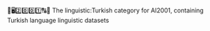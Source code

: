 🧠️🖥️2️⃣️0️⃣️0️⃣️1️⃣️🔠️🔢️ The linguistic:Turkish category for AI2001, containing Turkish language linguistic datasets 
